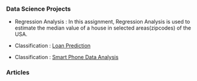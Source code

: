 ### Data Science Projects

* Regression Analysis : 
In this assignment, Regression Analysis is used to estimate the median value of a house in selected areas(zipcodes) of the USA. 

* Classification : [Loan Prediction](https://github.com/sanatdas/Loan-Prediction)

* Classification : [Smart Phone Data Analysis ](https://github.com/sanatdas/Loan-Prediction)



### Articles
